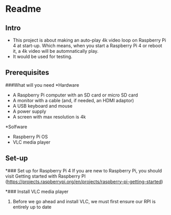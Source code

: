 # Readme

## Intro
- This project is about making an auto-play 4k video loop on Raspberry Pi 4 at start-up. Which means, when you start a Raspberry Pi 4 or reboot it, a 4k video will be automnatically play. 
- It would be used for testing.

## Prerequisites
###What will you need
*Hardware
- A Raspberry Pi computer with an SD card or micro SD card
- A monitor with a cable (and, if needed, an HDMI adaptor)
- A USB keyboard and mouse
- A power supply
- A screen with max resolution is 4k

*Solfware
- Raspberry Pi OS
- VLC media player

## Set-up 
*### Set up for Raspberry Pi 4
If you are new to Raspberry Pi, you should visit Getting started with Raspberry PI (https://projects.raspberrypi.org/en/projects/raspberry-pi-getting-started)

*### Install VLC media player
1. Before we go ahead and install VLC, we must first ensure our RPI is entirely up to date
